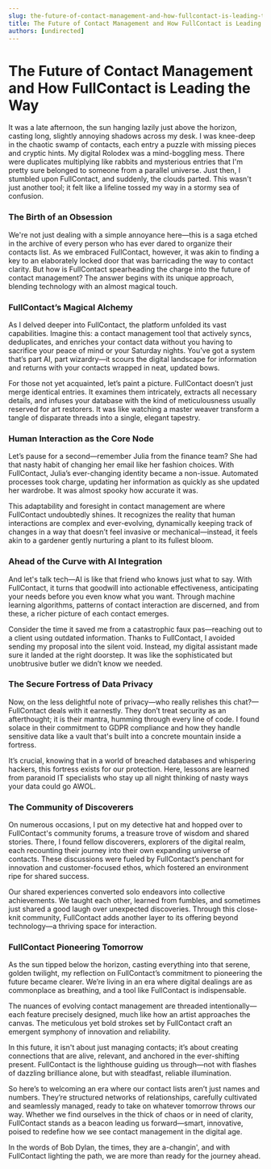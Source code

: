 ```yaml
---
slug: the-future-of-contact-management-and-how-fullcontact-is-leading-the-way
title: The Future of Contact Management and How FullContact is Leading the Way
authors: [undirected]
---
```



# The Future of Contact Management and How FullContact is Leading the Way

It was a late afternoon, the sun hanging lazily just above the horizon, casting long, slightly annoying shadows across my desk. I was knee-deep in the chaotic swamp of contacts, each entry a puzzle with missing pieces and cryptic hints. My digital Rolodex was a mind-boggling mess. There were duplicates multiplying like rabbits and mysterious entries that I'm pretty sure belonged to someone from a parallel universe. Just then, I stumbled upon FullContact, and suddenly, the clouds parted. This wasn't just another tool; it felt like a lifeline tossed my way in a stormy sea of confusion.

### The Birth of an Obsession

We're not just dealing with a simple annoyance here—this is a saga etched in the archive of every person who has ever dared to organize their contacts list. As we embraced FullContact, however, it was akin to finding a key to an elaborately locked door that was barricading the way to contact clarity. But how is FullContact spearheading the charge into the future of contact management? The answer begins with its unique approach, blending technology with an almost magical touch.

### FullContact’s Magical Alchemy

As I delved deeper into FullContact, the platform unfolded its vast capabilities. Imagine this: a contact management tool that actively syncs, deduplicates, and enriches your contact data without you having to sacrifice your peace of mind or your Saturday nights. You’ve got a system that’s part AI, part wizardry—it scours the digital landscape for information and returns with your contacts wrapped in neat, updated bows.

For those not yet acquainted, let’s paint a picture. FullContact doesn’t just merge identical entries. It examines them intricately, extracts all necessary details, and infuses your database with the kind of meticulousness usually reserved for art restorers. It was like watching a master weaver transform a tangle of disparate threads into a single, elegant tapestry.

### Human Interaction as the Core Node

Let’s pause for a second—remember Julia from the finance team? She had that nasty habit of changing her email like her fashion choices. With FullContact, Julia’s ever-changing identity became a non-issue. Automated processes took charge, updating her information as quickly as she updated her wardrobe. It was almost spooky how accurate it was.

This adaptability and foresight in contact management are where FullContact undoubtedly shines. It recognizes the reality that human interactions are complex and ever-evolving, dynamically keeping track of changes in a way that doesn’t feel invasive or mechanical—instead, it feels akin to a gardener gently nurturing a plant to its fullest bloom.

### Ahead of the Curve with AI Integration

And let's talk tech—AI is like that friend who knows just what to say. With FullContact, it turns that goodwill into actionable effectiveness, anticipating your needs before you even know what you want. Through machine learning algorithms, patterns of contact interaction are discerned, and from these, a richer picture of each contact emerges.

Consider the time it saved me from a catastrophic faux pas—reaching out to a client using outdated information. Thanks to FullContact, I avoided sending my proposal into the silent void. Instead, my digital assistant made sure it landed at the right doorstep. It was like the sophisticated but unobtrusive butler we didn’t know we needed.

### The Secure Fortress of Data Privacy

Now, on the less delightful note of privacy—who really relishes this chat?—FullContact deals with it earnestly. They don’t treat security as an afterthought; it is their mantra, humming through every line of code. I found solace in their commitment to GDPR compliance and how they handle sensitive data like a vault that's built into a concrete mountain inside a fortress.

It’s crucial, knowing that in a world of breached databases and whispering hackers, this fortress exists for our protection. Here, lessons are learned from paranoid IT specialists who stay up all night thinking of nasty ways your data could go AWOL.

### The Community of Discoverers

On numerous occasions, I put on my detective hat and hopped over to FullContact's community forums, a treasure trove of wisdom and shared stories. There, I found fellow discoverers, explorers of the digital realm, each recounting their journey into their own expanding universe of contacts. These discussions were fueled by FullContact’s penchant for innovation and customer-focused ethos, which fostered an environment ripe for shared success.

Our shared experiences converted solo endeavors into collective achievements. We taught each other, learned from fumbles, and sometimes just shared a good laugh over unexpected discoveries. Through this close-knit community, FullContact adds another layer to its offering beyond technology—a thriving space for interaction.

### FullContact Pioneering Tomorrow

As the sun tipped below the horizon, casting everything into that serene, golden twilight, my reflection on FullContact’s commitment to pioneering the future became clearer. We’re living in an era where digital dealings are as commonplace as breathing, and a tool like FullContact is indispensable.

The nuances of evolving contact management are threaded intentionally—each feature precisely designed, much like how an artist approaches the canvas. The meticulous yet bold strokes set by FullContact craft an emergent symphony of innovation and reliability.

In this future, it isn't about just managing contacts; it’s about creating connections that are alive, relevant, and anchored in the ever-shifting present. FullContact is the lighthouse guiding us through—not with flashes of dazzling brilliance alone, but with steadfast, reliable illumination.

So here’s to welcoming an era where our contact lists aren’t just names and numbers. They’re structured networks of relationships, carefully cultivated and seamlessly managed, ready to take on whatever tomorrow throws our way. Whether we find ourselves in the thick of chaos or in need of clarity, FullContact stands as a beacon leading us forward—smart, innovative, poised to redefine how we see contact management in the digital age.

In the words of Bob Dylan, the times, they are a-changin', and with FullContact lighting the path, we are more than ready for the journey ahead.